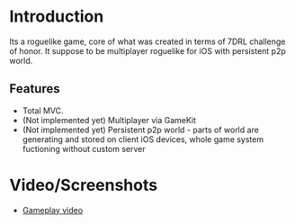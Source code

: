 # Introduction
Its a roguelike game, core of what was created in terms of 7DRL challenge of honor. It suppose to be multiplayer roguelike for iOS with persistent p2p world.

## Features
 * Total MVC. 
 * (Not implemented yet) Multiplayer via GameKit
 * (Not implemented yet) Persistent p2p world - parts of world are generating and stored on client iOS devices, whole game system fuctioning without custom server

# Video/Screenshots
 * [Gameplay video](http://www.youtube.com/watch?v=VkX1bHoHHaw)